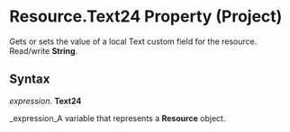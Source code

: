 
# Resource.Text24 Property (Project)

Gets or sets the value of a local Text custom field for the resource. Read/write  **String**.


## Syntax

 _expression_. **Text24**

 _expression_A variable that represents a  **Resource** object.

